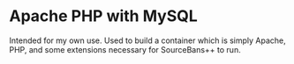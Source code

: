 # Apache PHP with MySQL

Intended for my own use. Used to build a container which is simply Apache, PHP, and some extensions necessary for SourceBans++ to run.
